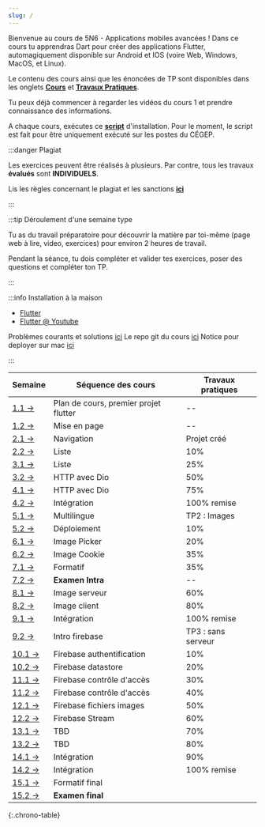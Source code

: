 ```yaml
---
slug: /
---
```


<Row>

<Column>


Bienvenue au cours de 5N6 - Applications mobiles avancées ! Dans ce cours tu apprendras Dart pour créer des applications Flutter, automagiquement disponible sur Android et IOS (voire Web, Windows, MacOS, et Linux).

Le contenu des cours ainsi que les énoncées de TP sont disponibles dans les onglets **[Cours](cours/intro)** et **[Travaux Pratiques](tp/tp1)**.

Tu peux déjà commencer à regarder les vidéos du cours 1 et prendre connaissance des informations.

A chaque cours, exécutes ce **[script](https://raw.githubusercontent.com/departement-info-cem/scripts-mobile/main/installation-mobile.ps1)** d'installation. Pour le moment, le script est fait pour être uniquement exécuté sur les postes du CÉGEP.


</Column>

<Column>


:::danger Plagiat

Les exercices peuvent être réalisés à plusieurs. Par contre, tous les travaux **évalués** sont **INDIVIDUELS**.

Lis les règles concernant le plagiat et les sanctions **[ici](https://info.cegepmontpetit.ca/plagiat)**

:::

:::tip Déroulement d'une semaine type

Tu as du travail préparatoire pour découvrir la matière par toi-même (page web à lire, video, exercices) pour environ 2 heures de travail.

Pendant la séance, tu dois compléter et valider tes exercices, poser des questions et compléter ton TP.

:::

:::info Installation à la maison
- [Flutter](https://flutter.dev/)
- [Flutter @ Youtube](https://www.youtube.com/c/flutterdev/videos)

Problèmes courants et solutions [ici](solutions)
Le repo git du cours [ici](https://github.com/departement-info-cem/5N6-mobile-2)
Notice pour deployer sur mac [ici](mac)

:::


</Column>

</Row>
<style>

.markdown-table td {
    padding: 1px;
}

</style>

| Semaine                                   | Séquence des cours                    | Travaux pratiques  |
|-------------------------------------------|---------------------------------------|--------------------|
| [1.1 →](cours/intro)                      | Plan de cours, premier projet flutter | --                 |
| [1.2 →](cours/layout)                     | Mise en page                          | --                 |
| [2.1 →](cours/navigation)                 | Navigation                            | Projet créé        |
| [2.2 →](cours/liste)                      | Liste                                 | 10%                |
| [3.1 →](cours/liste)                      | Liste                                 | 25%                |
| [3.2 →](cours/dio)                        | HTTP avec Dio                         | 50%                |
| [4.1 →](cours/dio)                        | HTTP avec Dio                         | 75%                |
| [4.2 →](cours/integration)                | Intégration                           | 100% remise        |
| [5.1 →](cours/multilingue)                | Multilingue                           | TP2 : Images       |
| [5.2 →](cours/deploiement)                | Déploiement                           | 10%                |
| [6.1 →](cours/image-picker)               | Image Picker                          | 20%                |
| [6.2 →](cours/image-cookie)               | Image Cookie                          | 35%                |
| [7.1 →](cours/formatif-intra)             | Formatif                              | 35%                |
| [7.2 →](cours/examen)                     | **Examen Intra**                      | --                 |
| [8.1 →](cours/image-serveur)              | Image serveur                         | 60%                |
| [8.2 →](cours/image-client)               | Image client                          | 80%                |
| [9.1 →](cours/integration)                | Intégration                           | 100% remise        |
| [9.2 →](cours/firebase-intro)             | Intro firebase                        | TP3 : sans serveur |
| [10.1 →](cours/firebase-authentification) | Firebase authentification             | 10%                |
| [10.2 →](cours/firebase-datastore)        | Firebase datastore                    | 20%                |
| [11.1 →](cours/firebase-access-control) | Firebase contrôle d'accès             | 30%                |
| [11.2 →](cours/firebase-access-control) | Firebase contrôle d'accès             | 40%                |
| [12.1 →](cours/firebase-storage)        | Firebase fichiers images              | 50%                |
| [12.2 →](cours/firebase-stream)         | Firebase Stream                       | 60%                |
| [13.1 →](cours/intro)                   | TBD                                   | 70%                |
| [13.2 →](cours/intro)                   | TBD                                   | 80%                |
| [14.1 →](cours/integration)             | Intégration                           | 90%                |
| [14.2 →](cours/integration)             | Intégration                           | 100% remise        |
| [15.1 →](cours/formatif-final)          | Formatif final                        |                    |
| [15.2 →](cours/examen)                  | **Examen final**                      |                    |
{:.chrono-table}



